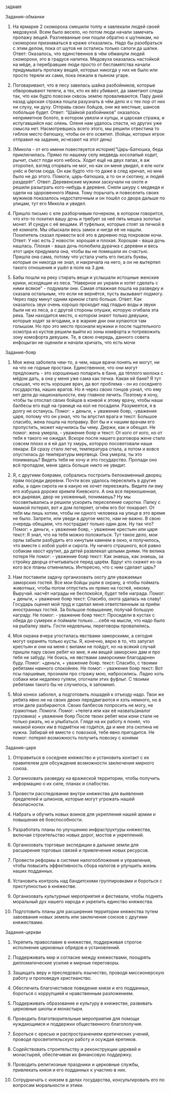                                                                              ЗАДАНИЯ
  Задания-обманки
  
1. На ярмарке 2 скомороха смешили толпу и завлекали людей своей медовухой. Всем было весело, но потом люди начали замечать пропажу вещей. Разгневанные они пошли обратно к шутникам, но скоморохи признаваться в краже отказались. Надо бы разобраться с этим делом, пока от шутов не остались только сапоги да шапки.
Ответ: Оказалось, что единственное в чём обманули людей скоморохи, это в градусе напитка. Медовуха оказалась настойкой на мёде, а перебравшие люди просто от беспамятства начали придумывать пропажу вещей, которых никогда у них не было или просто теряли их сами, пока лежали в пьяном угаре.

2. Поговаривают, что в лесу завелась шайка разбойников, которые обворовывают телеги, а тех, кто их вёз убивают, да заметают следы так, что как будто повозки сквозь землю проваливаются. Пару дней назад царская стража пошла разузнать в чём дело и с тех пор от них ни слуху, ни духу. Отправь своих бойцов, они же местные, шансов побольше будет. 
Ответ: "Шайкой разбойников" оказалось неприметное болото, в котором увязли и купцы, и царская стража, и испугавшийся нас олень. Оленя нам удалось спасти, но других уже смысла нет. Насмотревшись всего этого, мы решили отвестина то гиблое место батюшку, чтобы он его освятил. (бойцы, которых игрок отправил на задание, исчезают на этот день)

3. (Микола - от его имени повествуется история)"Царь-Батюшка, беда приключилась. Прямо по нашему селу медведь косолапый ходит, рычит, съест поди кого небось. Ходит ещё на двух лапах, я аж оторопел, взгляд оторвать не мог, но как он меня увидел, я еле ноги унёс и бегом сюда. Он как будто что-то даже в след кричал, но мне было не до этого. Помоги, царь-батюшка, а то он и скотину, и людей раздерёт".
Ответ: Деревенские мужики заскучали на охоте и решили разыграть кого-нибудь в деревне. Сняли шкуру с медведя и одели на здоровенного Ивана. Тому порычать и повеселить своих мужиков показалось недостаточным и он пошёл со двора дальше по улицам, тут его Микола и увидел.

4. Пришло письмо с еле разборчивым почерком, в котором говорится, что кто-то похитил вашу дочь и требует за неё пять мешка золотых монет. И сундук с её вещами. И туфельки, которые стоят за печкой в её комнате. Мы обыскали весь замок и нигде её не нашли. Похититель сказал привести всё это в деревню под покровом ночи. 
Ответ: У нас есть 2 новости: хорошая и плохая. Хорошая - ваша дочь нашлась. Плохая - ваша дочь полюбила дурачка с деревни и весь этот цирк придумала она, чтобы вы не помешали их счастью. Пришла она сама, потому что устала учить его писать буквы, которые он никогда не знал, и накричала на него, а он не вытерпел такого отношения и ушёл в поле на 3 дня. 

5. Бабы пошли на реку стирать вещи и услышали истошные женские крики, исходящие из леса. "Наверное их украли и хотят сделать с ними всякое" - подумали они. Самая отважная пошла на разведку и сказала остальным, что если не вернётся, пусть вызывают подмогу. Через пару минут одним криком стало больше. 
Ответ: Как оказалось звук очень хорошо проходит над гладью воды и звуки были не из леса, а с другой стороны опушки, которую огибала эта река. Там находится место, о котором знают только девушки, которые ходят за ягодами, и в жаркие дни они купаются там голышом. Но про это место прознали мужики и после тщательного осмотра из кустов решили выйти из зоны комфорта и потревожить зону комофорта девушек. Те, в свою очередь, данного совета инфоцыган не оценили и начали кричать, что есть мочи
  

  Задания-бояр
  
1. Моя жена заболела чем-то, а чем, наши врачи понять не могут, ни на что не годные простаки. Единственное, что они могут предложить - это хорошенько попарить в бане, да тёплого молока с мёдом дать, а она у меня уже сама как печка. Какая ей баня? Я тут слышал, что есть хорошие врач, да вот проблема - он из соседнего государства, наших врагов. Но я через своих гонцов узнал, что ему нет дела до национальности, ему главное лечить. Поэтому я хочу, чтобы ты отослал своих бойцов в конвой к этому врачу, чтобы наши балбесы его ещё на границе на кол не посадили. Разумеется, я в долгу не останусь.
   Помог: + деньги, + уважение бояр, -уважения царя, потому что он узнал, что ты впустил врага и текст: Большое спасибо, жена пошла на поправку. Вот бы и к нашим врачам его пропустить, может научились бы чему. Держи, как и обещал. 
   Не помог: жена умерла, - уважение бояр и текст: От кого от кого, но от тебя я такого не ожидал. Вскоре после нашего разговора жене стало совсем плохо и я ей дал ту хмурь, которую посоветовали наши лекари. Ей сразу стало легче, температура спала, а потом и вовсе опустилась до температуры мертвеца. Она умерла, ты это понимаешь? Видеть тебя не хочу и это государство. Пропади оно всё пропадом, меня здесь больше никто не увидит.

2. Я, с другими боярами, собрались построить белокаменный дворец прям посреди деревни. Почти всех удалось переселить в другие избы, а один сирота ни в какую не хочет переезжать. Видите ли ему его избушка дороже кремля Киевского. А она вся перекошенная, вся дырявая, двор не ухоженный, понимаешь? Ну мы посоветывались и решили ускорить переселение сиротки. Папку с мамкой потерял, вот и дом потеряет, огнём его бог покарает. От тебя мы лишь хотим, чтобы ни одного человека на улице в это время не было. Запрети, или уведи в другое место, нам не важно. В свою очередь обещаем, что пострадает только один дом. Ну так что?
    Помог: + деньги, + уважение бояр, - уважение крестьян или царя  текст: Я знал, что на тебя можно положиться. Тут такое дело, мои орлы забыли разбудить его кинутым камнем в окно, и получилось, что вместе с избой ушёл и сирота. Ну ничего страшного, всё равно собакам хвост крутил, да детей развлекал целыми днями. Не велика потеря
   Не помог: - уважение бояр  текст: Как знаешь, как знаешь, за стройку дворца отчитываться перед царём. Вдруг кто скажет из-за кого все планы отменились. Интересно, что с ним сделает царь?

3. Нам поставили задачу организовать охоту для уважаемых заморских гостей. Все мои бойцы ушли в охрану, а чтобы поймать животных, чтобы потом отпустить их прямо на гостей, некому. Выручай. насчёт награды не беспокойся, будет тебе награда.
   Помог: + деньги, + уважение бояр  текст: Спасибо, охота удалась на славу! Государь оценил мой труд и сделал меня ответственным за приём иностранных гостей. За большое повышение, получай большую награду.
   Не помог: - уважение бояр  текст: Просидели в кустах с обеда до сумерек и поймали только.....себя на мысли, что надо было на рыбалку звать. Гости недовльны, переговоры провалились.

4. Моя охрана вчера угостилась явствами заморскими, а сегодня могут охранять только кусты. Я, конечно, верю в то, что запугал крестьян и они на меня с вилами не пойдут, но на всякий случай пришли пару своих ребят ко мне, я им вещей заморских дам и про тебя не забуду. Не боись, не явствами заморскими благодарнен буду.
   Помог: +деньги, + уважение бояр. текст: Спасибо, с твоими ребятами намного спокойнее. 
   Не помог: - уважение бояр текст: Вот псы паршивые, прознали про стражу мою, набросились. Ладно хоть собаки мои недалеко гуляли, отогнали этих фуфлыг. С твоими ребятами такого бы не случилось, я запомнил.

5. Мой конюх заболел, а подготовить лошадей к отъезду надо. Твои же ребята явно не на своих двоих передвигаются и хоть немного, но в этом деле разбираются. Своих балбесов попросить не могу, не грамотные. Помоги.
   Помог: +телега или как её назвать(аналог грузовика) + уважение бояр После твоих ребят мои кони стали не только ржать, но и улыбаться. Глядя на их работу я понял, что никакой конюх им в подмётки не годится, да и мне эта скотина не нужна. Забирай её вместе с повозкой, тебе явно пригодится.
   Не помог: потерял возможность получить повозку с конями
   
  Задания-царя
  
1. Отправиться в соседнее княжество и установить контакт с их правителем для обсуждения возможности заключения мирного союза.

2. Организовать разведку на вражеской территории, чтобы получить информацию о их силе, планах и слабостях.

3. Провести расследование внутри княжества для выявления предателей и шпионов, которые могут угрожать нашей безопасности.

4. Набрать и обучить новых воинов для укрепления нашей армии и повышения её боеспособности.

5. Разработать планы по улучшению инфраструктуры княжества, включая строительство новых дорог, мостов и укреплений.

6. Организовать торговые экспедиции в дальние земли для расширения торговых связей и привлечения новых ресурсов.

7. Провести реформы в системе налогообложения и управления, чтобы повысить эффективность сбора налогов и улучшить жизнь наших подданных.

8. Установить контроль над бандитскими группировками и бороться с преступностью в княжестве.

9. Организовать культурные мероприятия и фестивали, чтобы поднять моральный дух нашего народа и укрепить единство княжества.

10. Подготовить планы для расширения территории княжества путем завоевания новых земель или заключения союзов с другими княжествами.
    
  Задания-церкви
  
1. Укрепить православие в княжестве, поддерживая строгое исполнение церковных обрядов и установлений.

2. Поддерживать мир и согласие между княжествами, поощрять дипломатические усилия и мирные переговоры.

3. Защищать веру и преследовать язычество, проводя миссионерскую работу и проповедуя христианство.

4. Обеспечить благочестивое поведение князя и его подданных, бороться с коррупцией и нравственным разложением.

5. Поддерживать образование и культуру в княжестве, развивать церковные школы и монастыри.

6. Проводить благотворительные мероприятия для помощи нуждающимся и поддержки общественного благополучия.

7. Бороться с ересью и распространением еретических учений, проводя просветительскую работу и осуждая еретиков.

8. Содействовать строительству и реконструкции церквей и монастырей, обеспечивая их финансовую поддержку.

9. Проводить религиозные праздники и церковные службы, привлекать князя и его подданных к участию в них.

10. Сотрудничать с князем в делах государства, консультировать его по вопросам моральности и этики.
